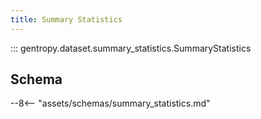 ```yaml
---
title: Summary Statistics
---
```


::: gentropy.dataset.summary_statistics.SummaryStatistics

## Schema

--8<-- "assets/schemas/summary_statistics.md"
